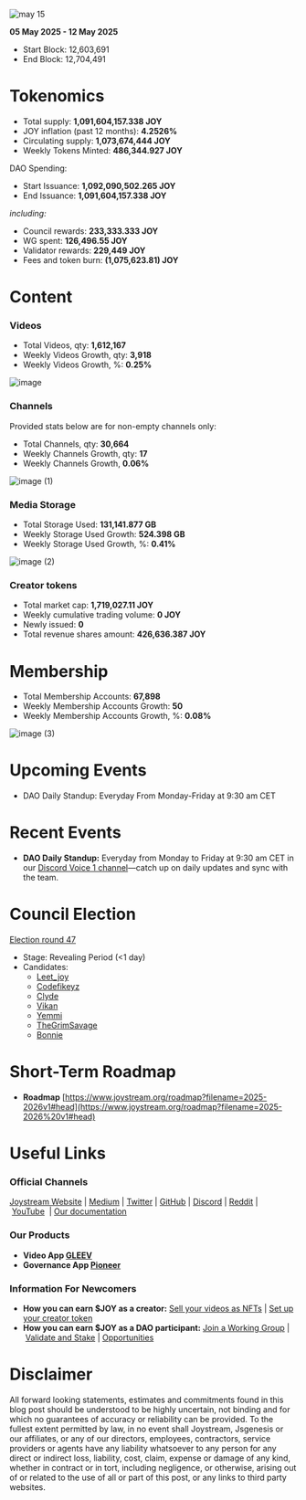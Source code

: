 ![may 15](https://github.com/user-attachments/assets/042fd17b-4b1c-4e6b-9b1f-8de83ada38b9)

**05 May 2025 - 12 May 2025**

- Start Block: 12,603,691
- End Block: 12,704,491

# Tokenomics

- Total supply: **1,091,604,157.338 JOY**
- JOY inflation (past 12 months): **4.2526%**
- Circulating supply: **1,073,674,444 JOY**
- Weekly Tokens Minted: **486,344.927 JOY**

DAO Spending:

- Start Issuance: **1,092,090,502.265 JOY**
- End Issuance: **1,091,604,157.338 JOY**

*including:*

- Council rewards: **233,333.333 JOY**
- WG spent: **126,496.55 JOY**
- Validator rewards: **229,449 JOY**
- Fees and token burn: **(1,075,623.81) JOY**

# **Content**

### Videos

- Total Videos, qty: **1,612,167**
- Weekly Videos Growth, qty: **3,918**
- Weekly Videos Growth, %: **0.25%**

![image](https://github.com/user-attachments/assets/f4c80e27-5c40-4153-a363-30b4351b0641)

### Channels

Provided stats below are for non-empty channels only:

- Total Channels, qty: **30,664**
- Weekly Channels Growth, qty: **17**
- Weekly Channels Growth, **0.06%**

![image (1)](https://github.com/user-attachments/assets/a5f24ff3-ee2d-44dd-87fa-c3b2ec11acbe)

### Media Storage

- Total Storage Used: **131,141.877 GB**
- Weekly Storage Used Growth: **524.398 GB**
- Weekly Storage Used Growth, %: **0.41%**

![image (2)](https://github.com/user-attachments/assets/341d9cf1-2cdb-4045-b868-0575e104bf18)

### Creator tokens

- Total market cap: **1,719,027.11 JOY**
- Weekly cumulative trading volume: **0 JOY**
- Newly issued: **0**
- Total revenue shares amount: **426,636.387 JOY**

# **Membership**

- Total Membership Accounts: **67,898**
- Weekly Membership Accounts Growth: **50**
- Weekly Membership Accounts Growth, %: **0.08%**

![image (3)](https://github.com/user-attachments/assets/bf0f4359-1eac-4de0-8cb4-f7f8c1eb76d3)

# **Upcoming Events**

- DAO Daily Standup: Everyday From Monday-Friday at 9:30 am CET

# **Recent Events**

- **DAO Daily Standup:** Everyday from Monday to Friday at 9:30 am CET in our [Discord Voice 1 channel](https://discord.gg/NaNzysB5YZ)—catch up on daily updates and sync with the team.

# **Council Election**

[Election round 47](https://pioneerapp.xyz/#/election)

- Stage: Revealing Period (<1 day)
- Candidates:
    - [Leet_joy](https://pioneerapp.xyz/#/election?candidate=0000007d)
    - [Codefikeyz](https://pioneerapp.xyz/#/election?candidate=0000007e)
    - [Clyde](https://pioneerapp.xyz/#/election?candidate=0000007a)
    - [Vikan](https://pioneerapp.xyz/#/election?candidate=00000077)
    - [Yemmi](https://pioneerapp.xyz/#/election?candidate=00000078)
    - [TheGrimSavage](https://pioneerapp.xyz/#/election?candidate=0000007c)
    - [Bonnie](https://pioneerapp.xyz/#/election?candidate=00000079)

# **Short-Term Roadmap**

- **Roadmap** [https://www.joystream.org/roadmap?filename=2025-2026v1#head](https://www.joystream.org/roadmap?filename=2025-2026%20v1#head)

# **Useful Links**

### **Official Channels**

[Joystream Website](https://www.joystream.org/) | [Medium](https://blog.joystream.org/) | [Twitter](https://twitter.com/JoystreamDAO/) | [GitHub](https://github.com/Joystream) | [Discord](https://discord.com/invite/DE9UN3YpRP) | [Reddit](https://www.reddit.com/r/joystream_dao/) | [YouTube](https://www.youtube.com/@joystream8627)  | [Our documentation](https://handbook.joystream.org/)

### **Our Products**

- **Video App [GLEEV](https://gleev.xyz/)**
- **Governance App [Pioneer](https://pioneerapp.xyz/)**

### **Information For Newcomers**

- **How you can earn $JOY as a creator:** [Sell your videos as NFTs](https://www.joystream.org/ru/#video-nfts) | [Set up your creator token](https://www.joystream.org/ru/#creator-tokens)
- **How you can earn $JOY as a DAO participant:** [Join a Working Group](https://pioneerapp.xyz/#/working-groups/openings) | [Validate and Stake](https://handbook.joystream.org/system/nomination) | [Opportunities](https://discord.com/channels/811216481340751934/1119240044830527529)

# **Disclaimer**

All forward looking statements, estimates and commitments found in this blog post should be understood to be highly uncertain, not binding and for which no guarantees of accuracy or reliability can be provided. To the fullest extent permitted by law, in no event shall Joystream, Jsgenesis or our affiliates, or any of our directors, employees, contractors, service providers or agents have any liability whatsoever to any person for any direct or indirect loss, liability, cost, claim, expense or damage of any kind, whether in contract or in tort, including negligence, or otherwise, arising out of or related to the use of all or part of this post, or any links to third party websites.
